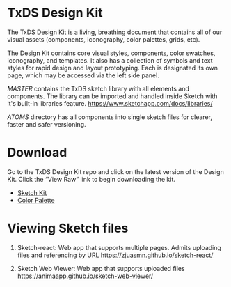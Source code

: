 # TxDS Design Kit

The TxDS Design Kit is a living, breathing document that contains all of our visual assets \(components, iconography, color palettes, grids, etc\).

The Design Kit contains core visual styles, components, color swatches, iconography, and templates. It also has a collection of symbols and text styles for rapid design and layout prototyping. Each is designated its own page, which may be accessed via the left side panel.

*MASTER* contains the TxDS sketch library with all elements and components. The library can be imported and handled inside Sketch with it's built-in libraries feature.
https://www.sketchapp.com/docs/libraries/

*ATOMS* directory has all components into single sketch files for clearer, faster and safer versioning.


# Download
Go to the TxDS Design Kit repo and click on the latest version of the Design Kit. Click the “View Raw” link to begin downloading the kit.
  * [Sketch Kit](/resources/master/TxDS_Design_Kit.0.1.sketch)
  * [Color Palette](/resources/master/TxDS_Colors.sketchpalette)



# Viewing Sketch files

1. Sketch-react: Web app that supports multiple pages. Admits uploading files and referencing by URL
https://zjuasmn.github.io/sketch-react/

2. Sketch Web Viewer: Web app that supports uploaded files
https://animaapp.github.io/sketch-web-viewer/


  




  


